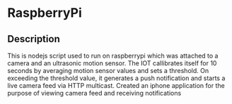 # RaspberryPi
## Description
This is nodejs script used to run on raspberrypi which was attached to a camera and an ultrasonic motion sensor. 
The IOT callibrates itself for 10 seconds by averaging motion sensor values and sets a threshold. On exceeding the threshold value, it generates a push notification and starts a live camera feed via HTTP multicast.
Created an iphone application for the purpose of viewing camera feed and receiving notifications
